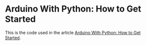 # Arduino With Python: How to Get Started

This is the code used in the article [Arduino With Python: How to Get Started](https://realpython.com/arduino-python/#hello-world-with-arduino-and-python).
